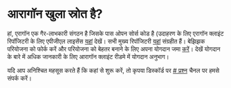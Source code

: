 # आरागॉन खुला स्रोत है?

हां, एरागॉन एक गैर-लाभकारी संगठन है जिसके पास ओपन सोर्स कोड है (उदाहरण के लिए एरागॉन क्लाइंट रिपॉजिटरी के लिए एपीजीएल लाइसेंस [यहां](https://github.com/aragon/client/blob/develop/LICENSE) देखें। सभी मुख्य रिपॉजिटरी [यहां](https://github.com/aragon) संग्रहीत हैं। बेझिझक परियोजना को फोर्क करें और परियोजना को बेहतर बनाने के लिए अपना योगदान जमा [करें](https://github.com/aragon/client#readme)। देखें योगदान के बारे में अधिक जानकारी के लिए आरागॉन क्लाइंट रीडमे में योगदान अनुभाग।

यदि आप अनिश्चित महसूस करते हैं कि कहां से शुरू करें, तो कृपया डिस्कॉर्ड पर [# प्रश्न](https://discord.gg/TzXXhRKNqQ) चैनल पर हमसे संपर्क करें।
